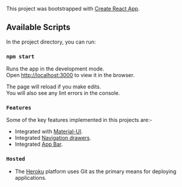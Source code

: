 This project was bootstrapped with [Create React App](https://github.com/facebook/create-react-app).

## Available Scripts

In the project directory, you can run:

### `npm start`

Runs the app in the development mode.<br>
Open [http://localhost:3000](http://localhost:3000) to view it in the browser.

The page will reload if you make edits.<br>
You will also see any lint errors in the console.

### `Features`

Some of the key features implemented in this projects are:-
- Integrated with [Material-UI](https://material-ui.com/).
- Integrated [Navigation drawers](https://material-ui.com/demos/drawers/#drawer).
- Integrated [App Bar](https://material-ui.com/demos/app-bar/#app-bar). 

### `Hosted`

- The [Heroku](https://www.heroku.com/) platform uses Git as the primary means for deploying applications.